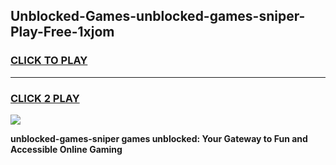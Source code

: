 
## Unblocked-Games-unblocked-games-sniper-Play-Free-1xjom
<h3>
<a href="https://premium76.site?title=unblocked-games-sniper&ref=18A1">CLICK TO PLAY</a></h3>
<hr>

<h3>
<a href="https://premium76.site?title=unblocked-games-sniper&ref=18A1">CLICK 2 PLAY</a>
  
</h3>

<a href="https://premium76.site?title=unblocked-games-sniper&ref=18A1"><img src="https://clearcache.store/games.png"></a>


**unblocked-games-sniper games unblocked: Your Gateway to Fun and Accessible Online Gaming**
